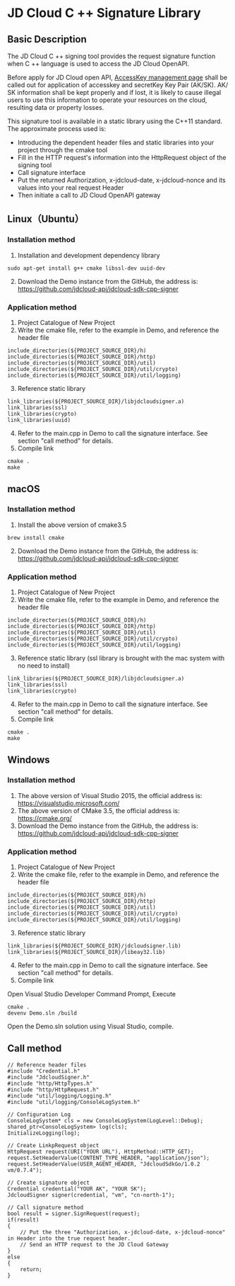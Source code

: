 
# JD Cloud C ++ Signature Library
## Basic Description
The JD Cloud C ++ signing tool provides the request signature function when C ++ language is used to access the JD Cloud OpenAPI.

Before apply for JD Cloud open API, [AccessKey management page](https://uc.jdcloud.com/accesskey/index) shall be called out for application of accesskey and secretKey Key Pair (AK/SK). AK/ SK information shall be kept properly and if lost, it is likely to cause illegal users to use this information to operate your resources on the cloud, resulting data or property losses.

This signature tool is available in a static library using the C++11 standard. The approximate process used is:
- Introducing the dependent header files and static libraries into your project through the cmake tool
- Fill in the HTTP request's information into the HttpRequest object of the signing tool
- Call signature interface
- Put the returned Authorization, x-jdcloud-date, x-jdcloud-nonce and its values into your real request Header
- Then initiate a call to JD Cloud OpenAPI gateway

## Linux（Ubuntu）
### Installation method
1) Installation and development dependency library
```
sudo apt-get install g++ cmake libssl-dev uuid-dev
```
2) Download the Demo instance from the GitHub, the address is: https://github.com/jdcloud-api/jdcloud-sdk-cpp-signer

### Application method
1) Project Catalogue of New Project
2) Write the cmake file, refer to the example in Demo, and reference the header file
```
include_directories(${PROJECT_SOURCE_DIR}/h)
include_directories(${PROJECT_SOURCE_DIR}/http)
include_directories(${PROJECT_SOURCE_DIR}/util)
include_directories(${PROJECT_SOURCE_DIR}/util/crypto)
include_directories(${PROJECT_SOURCE_DIR}/util/logging)
```
3) Reference static library
```
link_libraries(${PROJECT_SOURCE_DIR}/libjdcloudsigner.a)
link_libraries(ssl)
link_libraries(crypto)
link_libraries(uuid)
```
4) Refer to the main.cpp in Demo to call the signature interface. See section "call method" for details.
5) Compile link
```
cmake .
make
```

## macOS
### Installation method
1) Install the above version of cmake3.5
```
brew install cmake
```
2) Download the Demo instance from the GitHub, the address is: https://github.com/jdcloud-api/jdcloud-sdk-cpp-signer

### Application method
1) Project Catalogue of New Project
2) Write the cmake file, refer to the example in Demo, and reference the header file
```
include_directories(${PROJECT_SOURCE_DIR}/h)
include_directories(${PROJECT_SOURCE_DIR}/http)
include_directories(${PROJECT_SOURCE_DIR}/util)
include_directories(${PROJECT_SOURCE_DIR}/util/crypto)
include_directories(${PROJECT_SOURCE_DIR}/util/logging)
```
3) Reference static library (ssl library is brought with the mac system with no need to install)
```
link_libraries(${PROJECT_SOURCE_DIR}/libjdcloudsigner.a)
link_libraries(ssl)
link_libraries(crypto)
```
4) Refer to the main.cpp in Demo to call the signature interface. See section "call method" for details.
5) Compile link
```
cmake .
make
```
## Windows
### Installation method
1) The above version of Visual Studio 2015, the official address is: https://visualstudio.microsoft.com/
2) The above version of CMake 3.5, the official address is: https://cmake.org/
3) Download the Demo instance from the GitHub, the address is: https://github.com/jdcloud-api/jdcloud-sdk-cpp-signer

### Application method
1) Project Catalogue of New Project
2) Write the cmake file, refer to the example in Demo, and reference the header file
```
include_directories(${PROJECT_SOURCE_DIR}/h)
include_directories(${PROJECT_SOURCE_DIR}/http)
include_directories(${PROJECT_SOURCE_DIR}/util)
include_directories(${PROJECT_SOURCE_DIR}/util/crypto)
include_directories(${PROJECT_SOURCE_DIR}/util/logging)
```
3) Reference static library
```
link_libraries(${PROJECT_SOURCE_DIR}/jdcloudsigner.lib)
link_libraries(${PROJECT_SOURCE_DIR}/libeay32.lib)
```
4) Refer to the main.cpp in Demo to call the signature interface. See section "call method" for details.
5) Compile link

Open Visual Studio Developer Command Prompt, Execute
```
cmake .
devenv Demo.sln /build
```

Open the Demo.sln solution using Visual Studio, compile.

## Call method
```
// Reference header files
#include "Credential.h"
#include "JdcloudSigner.h"
#include "http/HttpTypes.h"
#include "http/HttpRequest.h"
#include "util/logging/Logging.h"
#include "util/logging/ConsoleLogSystem.h"

// Configuration Log
ConsoleLogSystem* cls = new ConsoleLogSystem(LogLevel::Debug);
shared_ptr<ConsoleLogSystem> log(cls);
InitializeLogging(log);

// Create LinkpRequest object
HttpRequest request(URI("YOUR URL"), HttpMethod::HTTP_GET);
request.SetHeaderValue(CONTENT_TYPE_HEADER, "application/json");
request.SetHeaderValue(USER_AGENT_HEADER, "JdcloudSdkGo/1.0.2 vm/0.7.4");

// Create signature object
Credential credential("YOUR AK", "YOUR SK");
JdcloudSigner signer(credential, "vm", "cn-north-1");

// Call signature method
bool result = signer.SignRequest(request);
if(result)
{
    // Put the three "Authorization, x-jdcloud-date, x-jdcloud-nonce" in Header into the true request header.
    // Send an HTTP request to the JD Cloud Gateway
}
else
{
    return;
}
```
